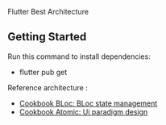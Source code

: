 Flutter Best Architecture

## Getting Started
Run this command to install dependencies:
- flutter pub get

Reference architecture :
- [Cookbook BLoc: BLoc state management](https://atomicdesign.bradfrost.com/)
- [Cookbook Atomic: Ui paradigm design](https://bloclibrary.dev/#/gettingstarted)
